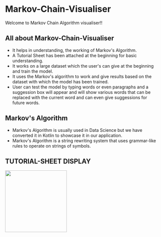 # Markov-Chain-Visualiser
Welcome to Markov Chain Algorithm visualiser!! </br>

## All about Markov-Chain-Visualiser
- It helps in understanding, the working of Markov's Algorithm.
- A Tutorial Sheet has been attached at the beginning for basic understanding.
- It works on a large dataset which the user's can give at the beginning and train the model.
- It uses the Markov's algorithm to work and give results based on the dataset with which the model has been trained.
- User can test the model by typing words or even paragraphs and a suggession box will appear and will show various words that can be replaced with the current word and can even give suggessions for future words.


## Markov's Algorithm
- Markov's Algorithm is usually used in Data Science but we have converted it in Kotlin to showcase it in our application.
- Markov's Algorithm is a string rewriting system that uses grammar-like rules to operate on strings of symbols.

## TUTORIAL-SHEET DISPLAY
<kbd><img src="Images/1.jpg" width=200></kbd>
